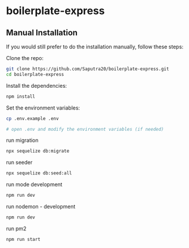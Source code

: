 # boilerplate-express

## Manual Installation

If you would still prefer to do the installation manually, follow these steps:

Clone the repo:

```bash
git clone https://github.com/Saputra20/boilerplate-express.git
cd boilerplate-express
```

Install the dependencies:

```bash
npm install
```

Set the environment variables:

```bash
cp .env.example .env

# open .env and modify the environment variables (if needed)
```

run migration
```bash
npx sequelize db:migrate
```
run seeder
```bash
npx sequelize db:seed:all
```
run mode development
```bash
npm run dev
```
run nodemon - development
```bash
npm run dev
```
run pm2 
```bash
npm run start
```